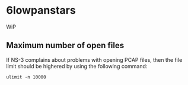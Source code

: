 # 6lowpanstars
WiP

## Maximum number of open files
If NS-3 complains about problems with opening PCAP files, then the file limit should be highered by using the following command:

```shell
ulimit -n 10000
```
